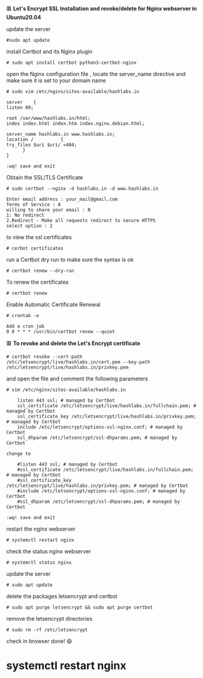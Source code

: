 :red_square: __Let's Encrypt SSL Installation and revoke/delete for Nginx webserver in Ubuntu20.04__


update the server
```
#sudo apt update
```
install Certbot and its Nginx plugin 
```
# sudo apt install certbot python3-certbot-nginx
```
open the Nginx configuration file ,
locate the server_name directive and make sure it is set to your domain name
```
# sudo vim /etc/nginx/sites-available/hashlabs.in

server    {
listen 80;
 
root /var/www/hashlabs.in/html;
index index.html index.htm index.nginx.debian.html;
 
server_name hashlabs.in www.hashlabs.in;
location /          {
try_files $uri $uri/ =404;
      }
}

:wq! save and exit
```

Obtain the SSL/TLS Certificate
```
# sudo certbot --nginx -d hashlabs.in -d www.hashlabs.in

Enter email address : your_mail@gmail.com
Terms of Service : A
willing to share your email : N
1: No redirect
2.Redirect - Make all requests redirect to secure HTTPS
select option : 2
```
to view the ssl certificates
```
# cerbot certificates
```
run a Certbot dry run to make sure the syntax is ok
```
# certbot renew --dry-run
```
To renew the certificates
```
# certbot renew
```
Enable Automatic Certificate Renewal
```
# crontab -e

Add a cron job
0 8 * * * /usr/bin/certbot renew --quiet
```

:red_square: __To revoke and delete the Let's Encrypt certificate__
```
# certbot revoke --cert-path /etc/letsencrypt/live/hashlabs.in/cert.pem --key-path /etc/letsencrypt/live/hashlabs.in/privkey.pem
```
and open the file and comment the following parameters
```
# vim /etc/nginx/sites-available/hashlabs.in

    listen 443 ssl; # managed by Certbot
    ssl_certificate /etc/letsencrypt/live/hashlabs.in/fullchain.pem; # managed by Certbot
    ssl_certificate_key /etc/letsencrypt/live/hashlabs.in/privkey.pem; # managed by Certbot
    include /etc/letsencrypt/options-ssl-nginx.conf; # managed by Certbot
    ssl_dhparam /etc/letsencrypt/ssl-dhparams.pem; # managed by Certbot
    
change to

    #listen 443 ssl; # managed by Certbot
    #ssl_certificate /etc/letsencrypt/live/hashlabs.in/fullchain.pem; # managed by Certbot
    #ssl_certificate_key /etc/letsencrypt/live/hashlabs.in/privkey.pem; # managed by Certbot
    #include /etc/letsencrypt/options-ssl-nginx.conf; # managed by Certbot
    #ssl_dhparam /etc/letsencrypt/ssl-dhparams.pem; # managed by Certbot

:wq! save and exit
```
restart the nginx webserver
```
# systemctl restart nginx
```
check the status nginx webserver
```
# systemctl status nginx
```
update the server
```
# sudo apt update
```
delete the packages letsencrypt and certbot
```
# sudo apt purge letsencrypt && sudo apt purge certbot
```
remove the letsencrypt directories
```
# sudo rm -rf /etc/letsencrypt
```
check in browser
done! :smile:
# systemctl restart nginx
